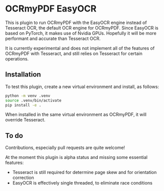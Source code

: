 # OCRmyPDF EasyOCR

This is plugin to run OCRmyPDF with the EasyOCR engine instead of Tesseract OCR,
the default OCR engine for OCRmyPDF. Since EasyOCR is based on PyTorch, it makes
use of Nvidia GPUs. Hopefully it will be more performant and accurate than Tesseract OCR.

It is currently experimental and does not implement all of the features of
OCRmyPDF with Tesseract, and still relies on Tesseract for certain operations.

## Installation

To test this plugin, create a new virtual environment and install, as follows:

```bash
python -m venv .venv
source .venv/bin/activate
pip install -e .
```

When installed in the same virtual environment as OCRmyPDF, it will override Tesseract.

## To do

Contributions, especially pull requests are quite welcome!

At the moment this plugin is alpha status and missing some essential features:
- Tesseract is still required for determine page skew and for orientation correction
- EasyOCR is effectively single threaded, to eliminate race conditions


